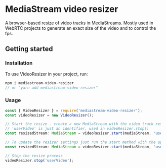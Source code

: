 # MediaStream video resizer

A browser-based resize of video tracks in MediaStreams.
Mostly used in WebRTC projects to generate an exact size of the video and to control the fps.

## Getting started
### Installation
To use VideoResizer in your project, run:
```javascript
npm i mediastream-video-resizer
// or "yarn add mediastream-video-resizer"
```

### Usage
```javascript
const { VideoResizer } = require('mediastream-video-resizer');
const videoResizer = new VideoResizer();

// Start the resize - create a new MediaStream with the video track resized to 400x300px with 15fps
// 'userVideo' is just an identifier, used in videoResizer.stop()
const resizedStream: MediaStream = videoResizer.start(mediaStream, 'userVideo', 400, 300, 15);

// To update the resizer settings just run the start method with the updated parameters, no need to stop it
const resizedStream: MediaStream = videoResizer.start(mediaStream, 'userVideo', 800, 600, 10);

// Stop the resize process
videoResizer.stop('userVideo');
```